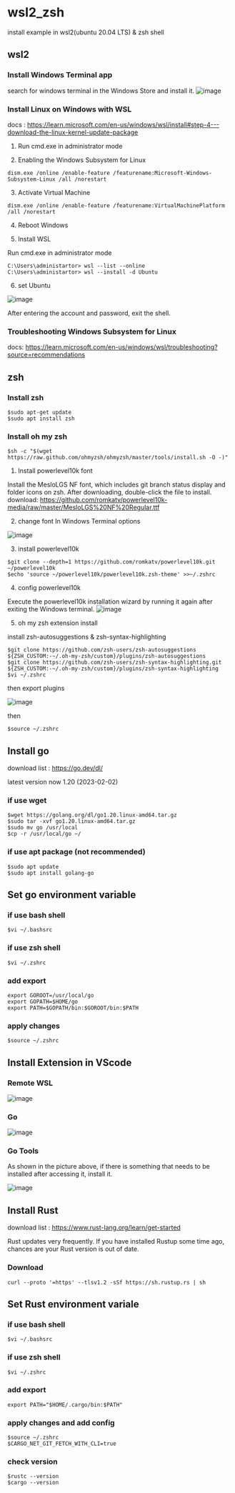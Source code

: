 # wsl2_zsh
install example in wsl2(ubuntu 20.04 LTS) & zsh shell

## wsl2

### Install Windows Terminal app

search for windows terminal in the Windows Store and install it.
![image](https://user-images.githubusercontent.com/41939976/216258991-f0dfc6ac-3841-433c-bb66-78068cff487a.png)

### Install Linux on Windows with WSL

docs : https://learn.microsoft.com/en-us/windows/wsl/install#step-4---download-the-linux-kernel-update-package

1. Run cmd.exe in administrator mode

2. Enabling the Windows Subsystem for Linux
>
    dism.exe /online /enable-feature /featurename:Microsoft-Windows-Subsystem-Linux /all /norestart

3. Activate Virtual Machine
>
    dism.exe /online /enable-feature /featurename:VirtualMachinePlatform /all /norestart

4. Reboot Windows

5. Install WSL

Run cmd.exe in administrator mode

>
    C:\Users\administartor> wsl --list --online
    C:\Users\administartor> wsl --install -d Ubuntu

6. set Ubuntu

![image](https://user-images.githubusercontent.com/41939976/216259872-c08843a7-3cca-42af-87cc-60a1f2a6621e.png)

After entering the account and password, exit the shell.

### Troubleshooting Windows Subsystem for Linux

docs: https://learn.microsoft.com/en-us/windows/wsl/troubleshooting?source=recommendations

## zsh

### Install zsh

>
    $sudo apt-get update
    $sudo apt install zsh

### Install oh my zsh

>
    $sh -c "$(wget https://raw.github.com/ohmyzsh/ohmyzsh/master/tools/install.sh -O -)"

1. Install powerlevel10k font

Install the MesloLGS NF font, which includes git branch status display and folder icons on zsh.
After downloading, double-click the file to install.
download: https://github.com/romkatv/powerlevel10k-media/raw/master/MesloLGS%20NF%20Regular.ttf

2. change font In Windows Terminal options

![image](https://user-images.githubusercontent.com/41939976/216264656-606fc736-3740-4031-9eca-16aea48b915c.png)

3. install powerlevel10k

>
    $git clone --depth=1 https://github.com/romkatv/powerlevel10k.git ~/powerlevel10k
    $echo 'source ~/powerlevel10k/powerlevel10k.zsh-theme' >>~/.zshrc

4. config powerlevel10k

Execute the powerlevel10k installation wizard by running it again after exiting the Windows terminal.
![image](https://user-images.githubusercontent.com/41939976/216262290-01471453-c853-476e-bccc-f7c9801b92f7.png)

5. oh my zsh extension install

install zsh-autosuggestions & zsh-syntax-highlighting

>
    $git clone https://github.com/zsh-users/zsh-autosuggestions ${ZSH_CUSTOM:-~/.oh-my-zsh/custom}/plugins/zsh-autosuggestions
    $git clone https://github.com/zsh-users/zsh-syntax-highlighting.git ${ZSH_CUSTOM:-~/.oh-my-zsh/custom}/plugins/zsh-syntax-highlighting
    $vi ~/.zshrc

then export plugins

![image](https://user-images.githubusercontent.com/41939976/216263049-e1265a7c-5c81-4c0e-93c3-9cc76ae80f24.png)

then  
>
    $source ~/.zshrc

## Install go

download list : https://go.dev/dl/  

latest version now 1.20 (2023-02-02)

### if use wget
>
    $wget https://golang.org/dl/go1.20.linux-amd64.tar.gz
    $sudo tar -xvf go1.20.linux-amd64.tar.gz
    $sudo mv go /usr/local
    $cp -r /usr/local/go ~/

### if use apt package (not recommended)
>
    $sudo apt update
    $sudo apt install golang-go

## Set go environment variable

### if use bash shell
>
    $vi ~/.bashsrc

### if use zsh shell
>
    $vi ~/.zshrc

### add export
>
    export GOROOT=/usr/local/go
    export GOPATH=$HOME/go
    export PATH=$GOPATH/bin:$GOROOT/bin:$PATH

### apply changes
>
    $source ~/.zshrc

## Install Extension in VScode

### Remote WSL

![image](https://user-images.githubusercontent.com/41939976/216244185-8b04a3bb-5a8a-421b-978d-ad683fd22e45.png)

### Go

![image](https://user-images.githubusercontent.com/41939976/216244531-66ef5e98-911c-4414-822d-43f2e20ebd6b.png)

### Go Tools

As shown in the picture above, if there is something that needs to be installed after accessing it, install it.

![image](https://user-images.githubusercontent.com/41939976/216246374-ab38fa92-679a-4c66-a9cb-313a2d196b2f.png)

## Install Rust

download list : https://www.rust-lang.org/learn/get-started

Rust updates very frequently. If you have installed Rustup some time ago, chances are your Rust version is out of date.

### Download
>
    curl --proto '=https' --tlsv1.2 -sSf https://sh.rustup.rs | sh

## Set Rust environment variale

### if use bash shell
>
    $vi ~/.bashsrc

### if use zsh shell
>
    $vi ~/.zshrc

### add export
>
    export PATH="$HOME/.cargo/bin:$PATH"

### apply changes and add config
>
    $source ~/.zshrc
    $CARGO_NET_GIT_FETCH_WITH_CLI=true
    
### check version
>
    $rustc --version
    $cargo --version



